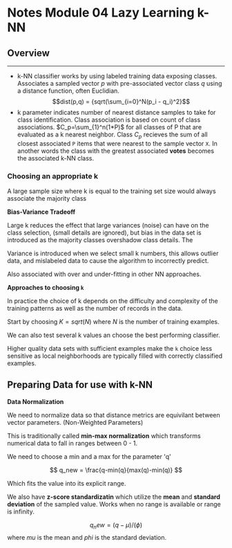 # Notes Module 04 Lazy Learning k-NN

## Overview
---
- k-NN classifier works by using labeled training data exposing classes. Associates a sampled vector $p$ with pre-associated vector class $q$ using a distance function, often Euclidian. $$dist(p,q) = {sqrt(\sum_{i=0}^N(p_i - q_i)^2}$$
- k parameter indicates number of nearest distance samples to take for class identification. Class association is based on count of class associations.
$C_p=\sum_{1}^n(1*P)$ for all classes of P that are evaluated as a k nearest neighbor.  Class $C_p$ recieves the sum of all closest associated `P` items that were nearest to the sample vector `X`. In another words the class with the greatest associated **votes** becomes the associated k-NN class.

### Choosing an appropriate k

A large sample size where k is equal to the training set size would always associate the majority class

**Bias-Variance Tradeoff**

Large k reduces the effect that large variances (noise) can have on the class selection, (small details are ignored), but bias in the data set is introduced as the majority classes overshadow class details. The

Variance is introduced when we select small k numbers, this allows outlier data, and mislabeled data to cause the algorithm to incorrectly predict.

Also associated with over and under-fitting in other NN approaches.

**Approaches to choosing `k`**

In practice the choice of k depends on the difficulty and complexity of the training patterns as well as the number of records  in the data.

Start by choosing $K=sqrt(N)$ where $N$ is the number of training examples.

We can also test several k values an choose the best performing classifier.

Higher quality data sets with sufficient examples make the `k` choice less sensitive as local neighborhoods are typically filled with correctly classified examples.

## Preparing Data for use with k-NN

**Data Normalization**

We need to normalize data so that distance metrics are equivilant between vector parameters. (Non-Weighted Parameters)

This is traditionally called **min-max normalization** which transforms numerical data to fall in ranges between 0 - 1.

We need to choose a min and a max for the parameter 'q'

$$ q_new = \frac{q-min(q}{max(q)-min(q)} $$

Which fits the value into its explicit range.

We also have **z-score standardizatin** which utilize the **mean** and **standard deviation**  of the sampled value. Works when no range is available or range is infinity.

$$ q_new = {(q-\mu)/(\phi)} $$ where $mu$ is the mean and $phi$ is the standard deviation.
